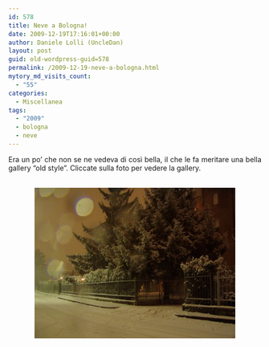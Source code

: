 ```yaml
---
id: 578
title: Neve a Bologna!
date: 2009-12-19T17:16:01+00:00
author: Daniele Lolli (UncleDan)
layout: post
guid: old-wordpress-guid=578
permalink: /2009-12-19-neve-a-bologna.html
mytory_md_visits_count:
  - "55"
categories:
  - Miscellanea
tags:
  - "2009"
  - bologna
  - neve
---
```

<p style="text-align: justify;">
  Era un po&#8217; che non se ne vedeva di così bella, il che le fa meritare una bella gallery &#8220;old style&#8221;. Cliccate sulla foto per vedere la gallery.
</p>

<p style="text-align: center;">
  <a href="https://filedn.com/lAHAHtmqjaTjJxFAtUSMfN8/gallery/31-Snowy-Night-Bologna,-18-12-2009.html"><br /> <img class="aligncenter" title="Neve!!!" src="/uploads/2009/12/2009-12-18-P1010132-400x300.jpg" alt="" width="400" height="300" /></a>
</p>